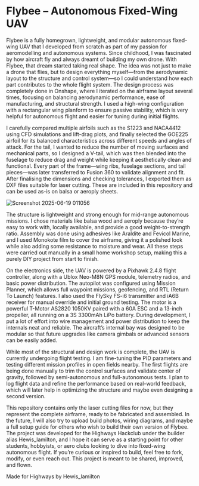 
# Flybee – Autonomous Fixed-Wing UAV
Flybee is a fully homegrown, lightweight, and modular autonomous fixed-wing UAV that I developed from scratch as part of my passion for aeromodelling and autonomous systems. Since childhood, I was fascinated by how aircraft fly and always dreamt of building my own drone. With Flybee, that dream started taking real shape. The idea was not just to make a drone that flies, but to design everything myself—from the aerodynamic layout to the structure and control system—so I could understand how each part contributes to the whole flight system. The design process was completely done in Onshape, where I iterated on the airframe layout several times, focusing on balancing aerodynamic performance, ease of manufacturing, and structural strength. I used a high-wing configuration with a rectangular wing planform to ensure passive stability, which is very helpful for autonomous flight and easier for tuning during initial flights.

I carefully compared multiple airfoils such as the S1223 and NACA4412 using CFD simulations and lift-drag plots, and finally selected the GOE225 airfoil for its balanced characteristics across different speeds and angles of attack. For the tail, I wanted to reduce the number of moving surfaces and mechanical parts, so I designed a V-tail, which was then blended into the fuselage to reduce drag and weight while keeping it aesthetically clean and functional. Every part of the frame—wing ribs, fuselage sections, and tail pieces—was later transferred to Fusion 360 to validate alignment and fit. After finalising the dimensions and checking tolerances, I exported them as DXF files suitable for laser cutting. These are included in this repository and can be used as-is on balsa or aeroply sheets.

![Screenshot 2025-06-19 011056](https://github.com/user-attachments/assets/207d2889-4093-4902-bea2-a5c72f74eaf3)

The structure is lightweight and strong enough for mid-range autonomous missions. I chose materials like balsa wood and aeroply because they’re easy to work with, locally available, and provide a good weight-to-strength ratio. Assembly was done using adhesives like Araldite and Fevicol Marine, and I used Monokote film to cover the airframe, giving it a polished look while also adding some resistance to moisture and wear. All these steps were carried out manually in a small home workshop setup, making this a purely DIY project from start to finish.

On the electronics side, the UAV is powered by a Pixhawk 2.4.8 flight controller, along with a Ublox Neo-M8N GPS module, telemetry radios, and basic power distribution. The autopilot was configured using Mission Planner, which allows full waypoint missions, geofencing, and RTL (Return To Launch) features. I also used the FlySky FS-i6 transmitter and iA6B receiver for manual override and initial ground testing. The motor is a powerful T-Motor AS2820 1050KV paired with a 60A ESC and a 13-inch propeller, all running on a 3S 3300mAh LiPo battery. During development, I put a lot of effort into wire management and power distribution to keep the internals neat and reliable. The aircraft’s internal bay was designed to be modular so that future upgrades like camera gimbals or advanced sensors can be easily added.

While most of the structural and design work is complete, the UAV is currently undergoing flight testing. I am fine-tuning the PID parameters and testing different mission profiles in open fields nearby. The first flights are being done manually to trim the control surfaces and validate center of gravity, followed by semi-autonomous and full-autonomous tests. I plan to log flight data and refine the performance based on real-world feedback, which will later help in optimizing the structure and maybe even designing a second version.


This repository contains only the laser cutting files for now, but they represent the complete airframe, ready to be fabricated and assembled. In the future, I will also try to upload build photos, wiring diagrams, and maybe a full setup guide for others who wish to build their own version of Flybee. The project was developed for the Highways Hackclub under the builder alias Hewis_lamilton, and I hope it can serve as a starting point for other students, hobbyists, or aero clubs looking to dive into fixed-wing autonomous flight. If you’re curious or inspired to build, feel free to fork, modify, or even reach out. This project is meant to be shared, improved, and flown.




Made for Highways by Hewis_lamilton 
